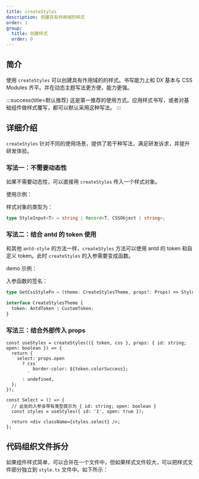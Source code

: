 ```yaml
---
title: createStyles
description: 创建具有作用域的样式
order: 1
group:
  title: 创建样式
  order: 0
---
```


## 简介

使用 `createStyles` 可以创建具有作用域的的样式。书写能力上和 DX 基本与 CSS Modules 齐平。并在动态主题写法更方便，能力更强。

:::success{title=默认推荐}
这是第一推荐的使用方式。应用样式书写，或者对基础组件做样式覆写，都可以默认采用这种写法。
:::

## 详细介绍

`createStyles` 针对不同的使用场景，提供了若干种写法，满足研发诉求，并提升研发体验。

### 写法一：不需要动态性

如果不需要动态性，可以直接用 `createStyles` 传入一个样式对象。

使用示例：

<code src="../demos/createStyles/SimpleObject.tsx"></code>

样式对象的类型为：

```ts | pure
type StyleInput<T> = string | Record<T, CSSObject | string>;
```

### 写法二：结合 antd 的 token 使用

和其他 `antd-style` 的方法一样，`createStyles` 方法可以使用 antd 的 token 和自定义 token。此时 `createStyles` 的入参需要变成函数。

demo 示例：

<code src="../demos/createStyles/AntdToken.tsx"></code>

入参函数的签名：

```ts | pure
type GetCssStyleFn = (theme: CreateStylesTheme, props?: Props) => StyleInput;

interface CreateStylesTheme {
  token: AntdToken | CustomToken;
}
```

### 写法三：结合外部传入 props

```tsx | pure
const useStyles = createStyles(({ token, css }, props: { id: string; open: boolean }) => {
  return {
    select: props.open
      ? css`
          border-color: ${token.colorSuccess};
        `
      : undefined,
  };
});

const Select = () => {
  // 此处的入参会带有类型提示为 { id: string; open: boolean }
  const styles = useStyles({ id: '1', open: true });

  return <div className={styles.select} />;
};
```

<code src="../demos/createStyles/withProps.tsx"></code>

## 代码组织文件拆分

如果组件样式简单，可以合并在一个文件中，但如果样式文件较大，可以把样式文件部分独立到 `style.ts` 文件中。如下所示：

<code src="../demos/createStyles/Command/index.tsx" ></code>
